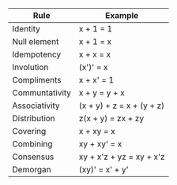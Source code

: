 | Rule           | Example                   |
| -------------- | ------------------------- |
| Identity       | x + 1 = 1                 |
| Null element   | x + 1 = x                 |
| Idempotency    | x + x = x                 |
| Involution     | (x')' = x                 |
| Compliments    | x + x' = 1                |
| Communtativity | x + y = y + x             |
| Associativity  | (x + y) + z = x + (y + z) |
| Distribution   | z(x + y) = zx + zy        |
| Covering       | x + xy = x                |
| Combining      | xy + xy' = x              |
| Consensus      | xy + x'z + yz = xy + x'z  |
| Demorgan       | (xy)' = x' + y'                          |
